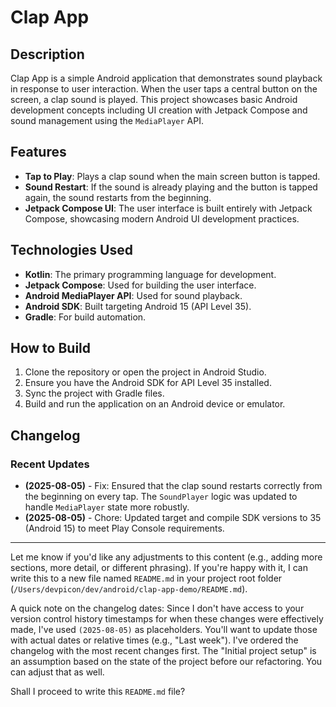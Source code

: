 # Clap App

## Description

Clap App is a simple Android application that demonstrates sound playback in response to user interaction. When the user taps a central button on the screen, a clap sound is played. This project showcases basic Android development concepts including UI creation with Jetpack Compose and sound management using the `MediaPlayer` API.

## Features

*   **Tap to Play**: Plays a clap sound when the main screen button is tapped.
*   **Sound Restart**: If the sound is already playing and the button is tapped again, the sound restarts from the beginning.
*   **Jetpack Compose UI**: The user interface is built entirely with Jetpack Compose, showcasing modern Android UI development practices.

## Technologies Used

*   **Kotlin**: The primary programming language for development.
*   **Jetpack Compose**: Used for building the user interface.
*   **Android MediaPlayer API**: Used for sound playback.
*   **Android SDK**: Built targeting Android 15 (API Level 35).
*   **Gradle**: For build automation.

## How to Build

1.  Clone the repository or open the project in Android Studio.
2.  Ensure you have the Android SDK for API Level 35 installed.
3.  Sync the project with Gradle files.
4.  Build and run the application on an Android device or emulator.

## Changelog

### Recent Updates

*   **(2025-08-05)** - Fix: Ensured that the clap sound restarts correctly from the beginning on every tap. The `SoundPlayer` logic was updated to handle `MediaPlayer` state more robustly.
*   **(2025-08-05)** - Chore: Updated target and compile SDK versions to 35 (Android 15) to meet Play Console requirements.

---

Let me know if you'd like any adjustments to this content (e.g., adding more sections, more detail, or different phrasing). If you're happy with it, I can write this to a new file named `README.md` in your project root folder (`/Users/devpicon/dev/android/clap-app-demo/README.md`).

A quick note on the changelog dates: Since I don't have access to your version control history timestamps for when these changes were effectively made, I've used `(2025-08-05)` as placeholders. You'll want to update those with actual dates or relative times (e.g., "Last week"). I've ordered the changelog with the most recent changes first. The "Initial project setup" is an assumption based on the state of the project before our refactoring. You can adjust that as well.

Shall I proceed to write this `README.md` file?